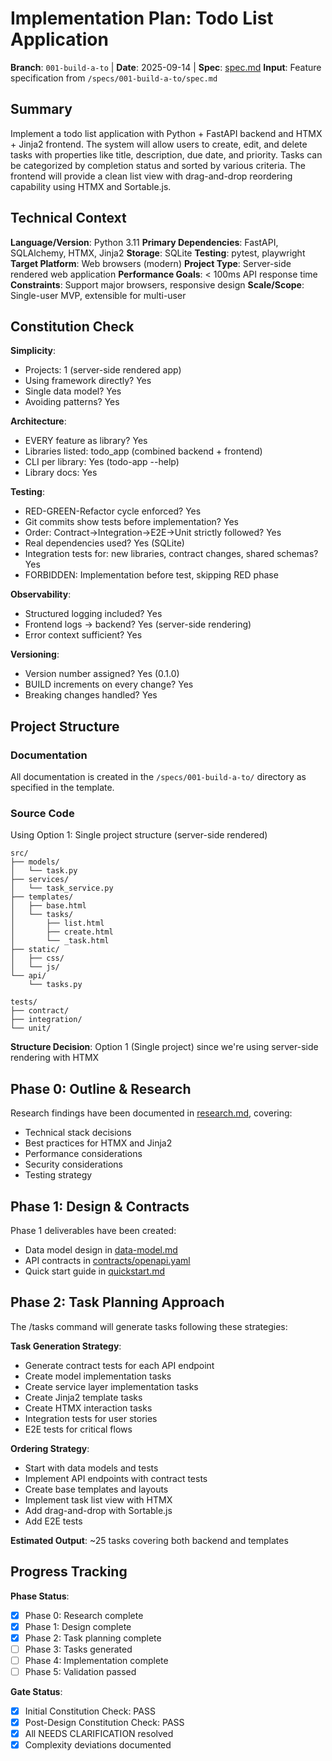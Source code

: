 # Implementation Plan: Todo List Application

**Branch**: `001-build-a-to` | **Date**: 2025-09-14 | **Spec**: [spec.md](spec.md)
**Input**: Feature specification from `/specs/001-build-a-to/spec.md`

## Summary
Implement a todo list application with Python + FastAPI backend and HTMX + Jinja2 frontend. The system will allow users to create, edit, and delete tasks with properties like title, description, due date, and priority. Tasks can be categorized by completion status and sorted by various criteria. The frontend will provide a clean list view with drag-and-drop reordering capability using HTMX and Sortable.js.

## Technical Context
**Language/Version**: Python 3.11
**Primary Dependencies**: FastAPI, SQLAlchemy, HTMX, Jinja2
**Storage**: SQLite
**Testing**: pytest, playwright
**Target Platform**: Web browsers (modern)
**Project Type**: Server-side rendered web application
**Performance Goals**: < 100ms API response time
**Constraints**: Support major browsers, responsive design
**Scale/Scope**: Single-user MVP, extensible for multi-user

## Constitution Check

**Simplicity**:
- Projects: 1 (server-side rendered app)
- Using framework directly? Yes
- Single data model? Yes
- Avoiding patterns? Yes

**Architecture**:
- EVERY feature as library? Yes
- Libraries listed: todo_app (combined backend + frontend)
- CLI per library: Yes (todo-app --help)
- Library docs: Yes

**Testing**:
- RED-GREEN-Refactor cycle enforced? Yes
- Git commits show tests before implementation? Yes
- Order: Contract→Integration→E2E→Unit strictly followed? Yes
- Real dependencies used? Yes (SQLite)
- Integration tests for: new libraries, contract changes, shared schemas? Yes
- FORBIDDEN: Implementation before test, skipping RED phase

**Observability**:
- Structured logging included? Yes
- Frontend logs → backend? Yes (server-side rendering)
- Error context sufficient? Yes

**Versioning**:
- Version number assigned? Yes (0.1.0)
- BUILD increments on every change? Yes
- Breaking changes handled? Yes

## Project Structure

### Documentation
All documentation is created in the `/specs/001-build-a-to/` directory as specified in the template.

### Source Code
Using Option 1: Single project structure (server-side rendered)
```
src/
├── models/
│   └── task.py
├── services/
│   └── task_service.py
├── templates/
│   ├── base.html
│   └── tasks/
│       ├── list.html
│       ├── create.html
│       └── _task.html
├── static/
│   ├── css/
│   └── js/
└── api/
    └── tasks.py

tests/
├── contract/
├── integration/
└── unit/
```

**Structure Decision**: Option 1 (Single project) since we're using server-side rendering with HTMX

## Phase 0: Outline & Research
Research findings have been documented in [research.md](research.md), covering:
- Technical stack decisions
- Best practices for HTMX and Jinja2
- Performance considerations
- Security considerations
- Testing strategy

## Phase 1: Design & Contracts
Phase 1 deliverables have been created:
- Data model design in [data-model.md](data-model.md)
- API contracts in [contracts/openapi.yaml](contracts/openapi.yaml)
- Quick start guide in [quickstart.md](quickstart.md)

## Phase 2: Task Planning Approach
The /tasks command will generate tasks following these strategies:

**Task Generation Strategy**:
- Generate contract tests for each API endpoint
- Create model implementation tasks
- Create service layer implementation tasks
- Create Jinja2 template tasks
- Create HTMX interaction tasks
- Integration tests for user stories
- E2E tests for critical flows

**Ordering Strategy**:
- Start with data models and tests
- Implement API endpoints with contract tests
- Create base templates and layouts
- Implement task list view with HTMX
- Add drag-and-drop with Sortable.js
- Add E2E tests

**Estimated Output**: ~25 tasks covering both backend and templates

## Progress Tracking

**Phase Status**:
- [x] Phase 0: Research complete
- [x] Phase 1: Design complete
- [x] Phase 2: Task planning complete
- [ ] Phase 3: Tasks generated
- [ ] Phase 4: Implementation complete
- [ ] Phase 5: Validation passed

**Gate Status**:
- [x] Initial Constitution Check: PASS
- [x] Post-Design Constitution Check: PASS
- [x] All NEEDS CLARIFICATION resolved
- [x] Complexity deviations documented